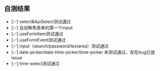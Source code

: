 ## 自测结果
- [✅] select&ApiSelect测试通过 
- [✅] 自动聚焦表单的第一个input
- [✅] useFormItem测试通过
- [✅] useFormEvent测试通过
- [✅] input（search/password/textarea）测试通过
- [✅] date-picker/date-time-picker/time-picker 未测试通过，存在bug已提issue
- [✅] time-select测试通过